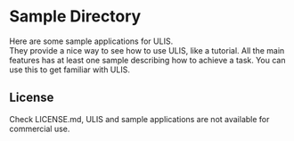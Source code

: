 # Sample Directory
Here are some sample applications for ULIS.  
They provide a nice way to see how to use ULIS, like a tutorial. All the main features has at least one sample describing how to achieve a task. You can use this to get familiar with ULIS.

## License
Check LICENSE.md, ULIS and sample applications are not available for commercial use.

